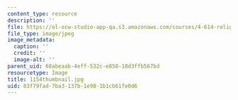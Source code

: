 ```yaml
---
content_type: resource
description: ''
file: https://ol-ocw-studio-app-qa.s3.amazonaws.com/courses/4-614-religious-architecture-and-islamic-cultures-fall-2002/83f79fad7ba3137b1e981b1cb61fe0d6_1154thumbnail.jpg
file_type: image/jpeg
image_metadata:
  caption: ''
  credit: ''
  image-alt: ''
parent_uid: 68abeaab-4eff-532c-e858-18d3ffb567bd
resourcetype: Image
title: 1154thumbnail.jpg
uid: 83f79fad-7ba3-137b-1e98-1b1cb61fe0d6
---
```

